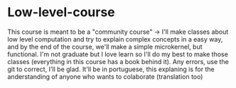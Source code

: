 # Low-level-course
  This course is meant to be a "community course" -> I'll make classes about low level computation and try to explain complex concepts in a easy way, and by the end of the course, we'll make a simple microkernel, but functional. I'm not graduate but I love learn so I'll do my best to make those classes (everything in this course has a book behind it). Any errors, use the git to correct, I'll be glad. It'll be in portuguese, this explaning is for the anderstanding of anyone who wants to colaborate (translation too)
